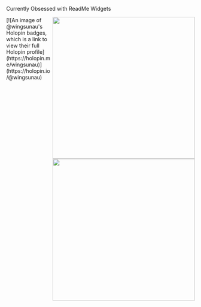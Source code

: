 Currently Obsessed with ReadMe Widgets

<img align='right' src="https://github-3d-contribution-calendar.vercel.app/api?username=WingSunAu" width="380">
<img align='right' src="https://github-readme-stats.vercel.app/api?username=WingSunAu&show_icons=true&theme=dark" width="380">
[![An image of @wingsunau's Holopin badges, which is a link to view their full Holopin profile](https://holopin.me/wingsunau)](https://holopin.io/@wingsunau)

